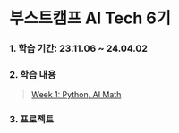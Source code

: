 부스트캠프 AI Tech 6기
===
### 1. 학습 기간: 23.11.06 ~ 24.04.02

### 2. 학습 내용  
>   [Week 1: Python, AI Math](https://github.com/Juniork725/boostcamp/blob/main/study/week1.md)

### 3. 프로젝트
